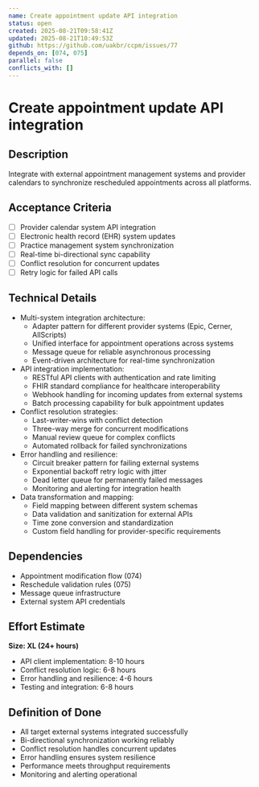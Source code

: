 ```yaml
---
name: Create appointment update API integration
status: open
created: 2025-08-21T09:58:41Z
updated: 2025-08-21T10:49:53Z
github: https://github.com/uakbr/ccpm/issues/77
depends_on: [074, 075]
parallel: false
conflicts_with: []
---
```


# Create appointment update API integration

## Description
Integrate with external appointment management systems and provider calendars to synchronize rescheduled appointments across all platforms.

## Acceptance Criteria
- [ ] Provider calendar system API integration
- [ ] Electronic health record (EHR) system updates
- [ ] Practice management system synchronization
- [ ] Real-time bi-directional sync capability
- [ ] Conflict resolution for concurrent updates
- [ ] Retry logic for failed API calls

## Technical Details
- Multi-system integration architecture:
  - Adapter pattern for different provider systems (Epic, Cerner, AllScripts)
  - Unified interface for appointment operations across systems
  - Message queue for reliable asynchronous processing
  - Event-driven architecture for real-time synchronization
- API integration implementation:
  - RESTful API clients with authentication and rate limiting
  - FHIR standard compliance for healthcare interoperability
  - Webhook handling for incoming updates from external systems
  - Batch processing capability for bulk appointment updates
- Conflict resolution strategies:
  - Last-writer-wins with conflict detection
  - Three-way merge for concurrent modifications
  - Manual review queue for complex conflicts
  - Automated rollback for failed synchronizations
- Error handling and resilience:
  - Circuit breaker pattern for failing external systems
  - Exponential backoff retry logic with jitter
  - Dead letter queue for permanently failed messages
  - Monitoring and alerting for integration health
- Data transformation and mapping:
  - Field mapping between different system schemas
  - Data validation and sanitization for external APIs
  - Time zone conversion and standardization
  - Custom field handling for provider-specific requirements

## Dependencies
- Appointment modification flow (074)
- Reschedule validation rules (075)
- Message queue infrastructure
- External system API credentials

## Effort Estimate
**Size: XL (24+ hours)**
- API client implementation: 8-10 hours
- Conflict resolution logic: 6-8 hours
- Error handling and resilience: 4-6 hours
- Testing and integration: 6-8 hours

## Definition of Done
- All target external systems integrated successfully
- Bi-directional synchronization working reliably
- Conflict resolution handles concurrent updates
- Error handling ensures system resilience
- Performance meets throughput requirements
- Monitoring and alerting operational
